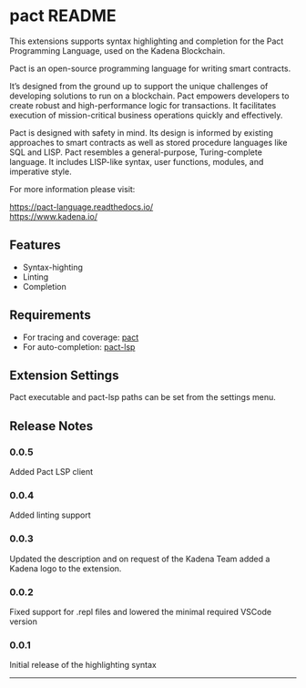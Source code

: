 # pact README

This extensions supports syntax highlighting and completion for the Pact Programming Language, used on the Kadena Blockchain.  
  
Pact is an open-source programming language for writing smart contracts.  
  
It’s designed from the ground up to support the unique challenges of developing solutions to run on a blockchain. Pact empowers developers to create robust and high-performance logic for transactions. It facilitates execution of mission-critical business operations quickly and effectively.  
  
Pact is designed with safety in mind. Its design is informed by existing approaches to smart contracts as well as stored procedure languages like SQL and LISP. Pact resembles a general-purpose, Turing-complete language. It includes LISP-like syntax, user functions, modules, and imperative style.  
  
For more information please visit:  

https://pact-language.readthedocs.io/  
https://www.kadena.io/  

## Features

- Syntax-highting
- Linting
- Completion

## Requirements

- For tracing and coverage: [pact](https://github.com/kadena-io/pact)
- For auto-completion: [pact-lsp](https://github.com/kadena-io/pact-lsp)

## Extension Settings

Pact executable and pact-lsp paths can be set from the settings menu.

## Release Notes

### 0.0.5

Added Pact LSP client

### 0.0.4

Added linting support

### 0.0.3

Updated the description and on request of the Kadena Team added a Kadena logo to the extension.

### 0.0.2

Fixed support for .repl files and lowered the minimal required VSCode version

### 0.0.1

Initial release of the highlighting syntax


-----------------------------------------------------------------------------------------------------------

